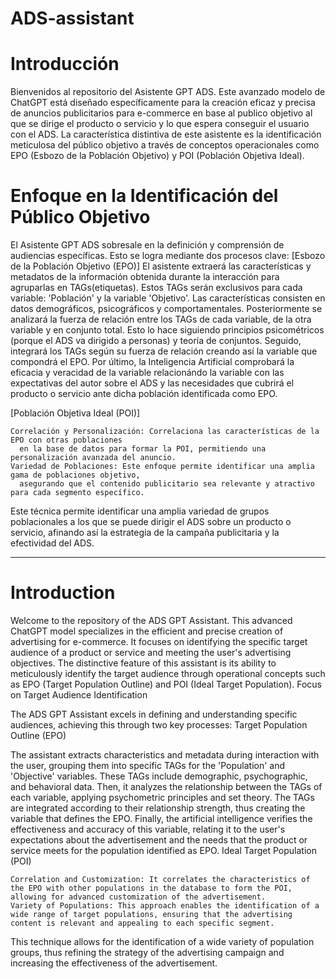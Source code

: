 # ADS-assistant

# Introducción
Bienvenidos al repositorio del Asistente GPT ADS. Este avanzado modelo de ChatGPT 
está diseñado específicamente para la creación eficaz y precisa de anuncios publicitarios para e-commerce
en base al publico objetivo al que se dirige el producto o servicio y lo que espera conseguir el usuario 
con el ADS. 
La característica distintiva de este asistente es la identificación meticulosa del público objetivo 
a través de conceptos operacionales como EPO (Esbozo de la Población Objetivo) y POI (Población Objetiva Ideal).

# Enfoque en la Identificación del Público Objetivo
El Asistente GPT ADS sobresale en la definición y comprensión de audiencias específicas. 
Esto se logra mediante dos procesos clave: 
  [Esbozo de la Población Objetivo (EPO)]
  El asistente extraerá las características y metadatos de la información obtenida durante la 
  interacción para agruparlas en TAGs(etiquetas). Estos TAGs serán exclusivos para cada variable: 'Población'
  y la variable 'Objetivo'. 
  Las características consisten en datos demográficos, psicográficos y comportamentales.
  Posteriormente se analizará la fuerza de relación entre los TAGs de cada variable, de la otra variable 
  y en conjunto total. Esto lo hace siguiendo principios psicométricos (porque el ADS va dirigido a personas)
  y teoría de conjuntos.
  Seguido, integrará los TAGs según su fuerza de relación creando así la variable que compondrá el EPO.
  Por último, la Inteligencia Artificial comprobará la eficacia y veracidad de la variable 
  relacionándo la variable con las expectativas del autor sobre el ADS y las necesidades que cubrirá
  el producto o servicio ante dicha población identificada como EPO.
  
  [Población Objetiva Ideal (POI)]

    Correlación y Personalización: Correlaciona las características de la EPO con otras poblaciones 
      en la base de datos para formar la POI, permitiendo una personalización avanzada del anuncio.
    Variedad de Poblaciones: Este enfoque permite identificar una amplia gama de poblaciones objetivo, 
      asegurando que el contenido publicitario sea relevante y atractivo para cada segmento específico.

  Este técnica permite identificar una amplia variedad de grupos poblacionales a los que se puede dirigir 
  el ADS sobre un producto o servicio, afinando así la estrategia de la campaña publicitaria y la
  efectividad del ADS.

-------------------------------------------------------------------------------------------------------------------------------------------------
# Introduction

Welcome to the repository of the ADS GPT Assistant. This advanced ChatGPT model specializes in the efficient
and precise creation of advertising for e-commerce. It focuses on identifying the specific target audience 
of a product or service and meeting the user's advertising objectives. The distinctive feature of this assistant
is its ability to meticulously identify the target audience through operational concepts such as EPO (Target Population
Outline) 
and POI (Ideal Target Population).
Focus on Target Audience Identification

The ADS GPT Assistant excels in defining and understanding specific audiences, achieving this through two key processes:
Target Population Outline (EPO)

The assistant extracts characteristics and metadata during interaction with the user, grouping them into specific TAGs for 
the 'Population' and 'Objective' variables. These TAGs include demographic, psychographic, and behavioral data. Then, it 
analyzes the relationship between the TAGs of each variable, applying psychometric principles and set theory. The TAGs are 
integrated according to their relationship strength, thus creating the variable that defines the EPO. Finally, the artificial
intelligence verifies the effectiveness and accuracy of this variable, relating it to the user's expectations about the advertisement 
and the needs that the product or service meets for the population identified as EPO.
Ideal Target Population (POI)

    Correlation and Customization: It correlates the characteristics of the EPO with other populations in the database to form the POI, 
    allowing for advanced customization of the advertisement.
    Variety of Populations: This approach enables the identification of a wide range of target populations, ensuring that the advertising 
    content is relevant and appealing to each specific segment.

This technique allows for the identification of a wide variety of population groups, thus refining the strategy of the advertising campaign
and increasing the effectiveness of the advertisement.



